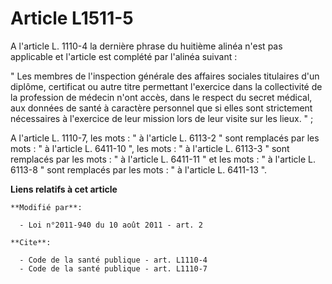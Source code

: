 # Article L1511-5

A l'article L. 1110-4 la dernière phrase du huitième alinéa n'est pas applicable et l'article est complété par l'alinéa
suivant : 

" Les membres de l'inspection générale des affaires sociales titulaires d'un diplôme, certificat ou autre titre permettant
l'exercice dans la collectivité de la profession de médecin n'ont accès, dans le respect du secret médical, aux données de
santé à caractère personnel que si elles sont strictement nécessaires à l'exercice de leur mission lors de leur visite sur
les lieux. " ; 

A l'article L. 1110-7, les mots : " à l'article L. 6113-2 " sont remplacés par les mots : " à l'article L. 6411-10 ", les
mots : " à l'article L. 6113-3 " sont remplacés par les mots : " à l'article L. 6411-11 " et les mots : " à l'article L.
6113-8 " sont remplacés par les mots : " à l'article L. 6411-13 ".

**Liens relatifs à cet article**

	**Modifié par**:

	  - Loi n°2011-940 du 10 août 2011 - art. 2

	**Cite**:

	  - Code de la santé publique - art. L1110-4
	  - Code de la santé publique - art. L1110-7
